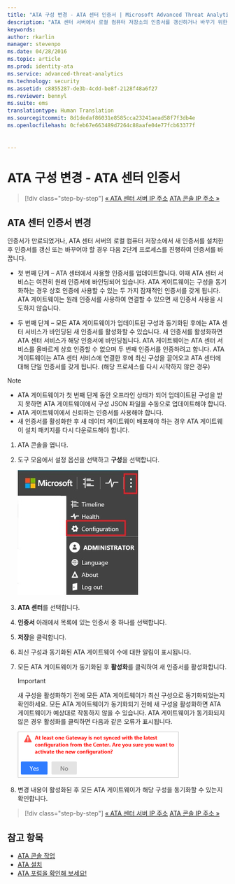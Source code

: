 ```yaml
---
title: "ATA 구성 변경 - ATA 센터 인증서 | Microsoft Advanced Threat Analytics"
description: "ATA 센터 서버에서 로컬 컴퓨터 저장소의 인증서를 갱신하거나 바꾸기 위한 2단계 프로세스에 대해 설명합니다."
keywords: 
author: rkarlin
manager: stevenpo
ms.date: 04/28/2016
ms.topic: article
ms.prod: identity-ata
ms.service: advanced-threat-analytics
ms.technology: security
ms.assetid: c8855287-de3b-4cdd-be8f-2128f48a6f27
ms.reviewer: bennyl
ms.suite: ems
translationtype: Human Translation
ms.sourcegitcommit: 8d1dedaf86031e8585cca23241aead58f7f3db4e
ms.openlocfilehash: 0cfeb67e663489d7264c88aafe04e77fcb63377f


---
```


# ATA 구성 변경 - ATA 센터 인증서

>[!div class="step-by-step"]
[« ATA 센터 서버 IP 주소](modifying-ata-config-centerip.md)
[ATA 콘솔 IP 주소 »](modifying-ata-config-consoleip.md)

## ATA 센터 인증서 변경
인증서가 만료되었거나, ATA 센터 서버의 로컬 컴퓨터 저장소에서 새 인증서를 설치한 후 인증서를 갱신 또는 바꾸어야 할 경우 다음 2단계 프로세스를 진행하여 인증서를 바꿉니다.

-   첫 번째 단계 – ATA 센터에서 사용할 인증서를 업데이트합니다. 이때 ATA 센터 서비스는 여전히 원래 인증서에 바인딩되어 있습니다. ATA 게이트웨이는 구성을 동기화하는 경우 상호 인증에 사용할 수 있는 두 가지 잠재적인 인증서를 갖게 됩니다. ATA 게이트웨이는 원래 인증서를 사용하여 연결할 수 있으면 새 인증서 사용을 시도하지 않습니다.

-   두 번째 단계 – 모든 ATA 게이트웨이가 업데이트된 구성과 동기화된 후에는 ATA 센터 서비스가 바인딩된 새 인증서를 활성화할 수 있습니다. 새 인증서를 활성화하면 ATA 센터 서비스가 해당 인증서에 바인딩됩니다. ATA 게이트웨이는 ATA 센터 서비스를 올바르게 상호 인증할 수 없으며 두 번째 인증서를 인증하려고 합니다. ATA 게이트웨이는 ATA 센터 서비스에 연결한 후에 최신 구성을 끌어오고 ATA 센터에 대해 단일 인증서를 갖게 됩니다. (해당 프로세스를 다시 시작하지 않은 경우)

> [!NOTE]
> -   ATA 게이트웨이가 첫 번째 단계 동안 오프라인 상태가 되어 업데이트된 구성을 받지 못하면 ATA 게이트웨이에서 구성 JSON 파일을 수동으로 업데이트해야 합니다.
> -   ATA 게이트웨이에서 신뢰하는 인증서를 사용해야 합니다.
> -   새 인증서를 활성화한 후 새 데이터 게이트웨이 배포해야 하는 경우 ATA 게이트웨이 설치 패키지를 다시 다운로드해야 합니다.

1.  ATA 콘솔을 엽니다.

2.  도구 모음에서 설정 옵션을 선택하고 **구성**을 선택합니다.

    ![ATA 구성 설정 아이콘](media/ATA-config-icon.JPG)

3.  **ATA 센터**를 선택합니다.

4.  **인증서** 아래에서 목록에 있는 인증서 중 하나를 선택합니다.

5.  **저장**을 클릭합니다.

6.  최신 구성과 동기화된 ATA 게이트웨이 수에 대한 알림이 표시됩니다.

7.  모든 ATA 게이트웨이가 동기화된 후 **활성화**를 클릭하여 새 인증서를 활성화합니다.
    >[!IMPORTANT]
    >새 구성을 활성화하기 전에 모든 ATA 게이트웨이가 최신 구성으로 동기화되었는지 확인하세요. 모든 ATA 게이트웨이가 동기화되기 전에 새 구성을 활성화하면 ATA 게이트웨이가 예상대로 작동하지 않을 수 있습니다. ATA 게이트웨이가 동기화되지 않은 경우 활성화를 클릭하면 다음과 같은 오류가 표시됩니다.
    >
    >    ![ATA 게이트웨이 동기화 오류](media/ataGW-not-synced.png)

8.  변경 내용이 활성화된 후 모든 ATA 게이트웨이가 해당 구성을 동기화할 수 있는지 확인합니다.

>[!div class="step-by-step"]
[« ATA 센터 서버 IP 주소](modifying-ata-config-centerip.md)
[ATA 콘솔 IP 주소 »](modifying-ata-config-consoleip.md)

## 참고 항목
- [ATA 콘솔 작업](working-with-ata-console.md)
- [ATA 설치](install-ata.md)
- [ATA 포럼을 확인해 보세요!](https://social.technet.microsoft.com/Forums/security/home?forum=mata)



<!--HONumber=Jun16_HO4-->


